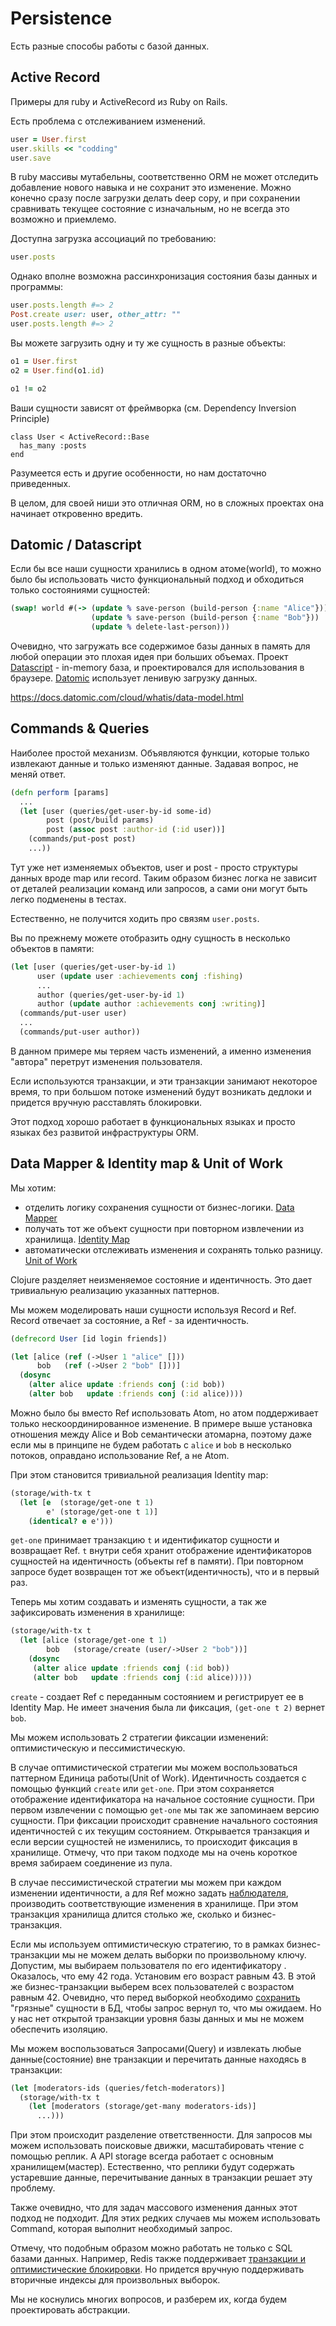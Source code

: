 # Persistence

Есть разные способы работы с базой данных.

## Active Record

Примеры для ruby и ActiveRecord из Ruby on Rails.

Есть проблема с отслеживанием изменений.

```ruby
user = User.first
user.skills << "codding"
user.save
```

В ruby массивы мутабельны, соответственно ORM не может
отследить добавление нового навыка и не сохранит это изменение.
Можно конечно сразу после загрузки делать deep copy,
и при сохранении сравнивать текущее состояние с изначальным,
но не всегда это возможно и приемлемо.

Доступна загрузка ассоциаций по требованию:

```ruby
user.posts
```

Однако вполне возможна рассинхронизация состояния
базы данных и программы:

```ruby
user.posts.length #=> 2
Post.create user: user, other_attr: ""
user.posts.length #=> 2
```

Вы можете загрузить одну и ту же сущность в разные объекты:

```ruby
o1 = User.first
o2 = User.find(o1.id)

o1 != o2
```

Ваши сущности зависят от фреймворка (см. Dependency Inversion Principle)

```
class User < ActiveRecord::Base
  has_many :posts
end
```

Разумеется есть и другие особенности, но нам достаточно приведенных.

В целом, для своей ниши это отличная ORM,
но в сложных проектах она начинает откровенно вредить.

## Datomic / Datascript

Если бы все наши сущности хранились в одном атоме(world),
то можно было бы использовать чисто функциональный подход и
обходиться только состояниями сущностей:

```clojure
(swap! world #(-> (update % save-person (build-person {:name "Alice"}))
                  (update % save-person (build-person {:name "Bob"}))
                  (update % delete-last-person)))
```

Очевидно, что загружать все содержимое базы данных в память для любой операции это плохая идея
при больших объемах.
Проект [Datascript](https://github.com/tonsky/datascript) - in-memory база,
и проектировался для использования в браузере.
[Datomic](https://www.datomic.com/) использует ленивую загрузку данных.

https://docs.datomic.com/cloud/whatis/data-model.html

## Commands & Queries

Наиболее простой механизм.
Объявляются функции,
которые только извлекают данные и только изменяют данные.
Задавая вопрос, не меняй ответ.

```clojure
(defn perform [params]
  ...
  (let [user (queries/get-user-by-id some-id)
        post (post/build params)
        post (assoc post :author-id (:id user))]
    (commands/put-post post)
    ...))
```

Тут уже нет изменяемых объектов, user и post - просто структуры данных вроде map или record.
Таким образом бизнес логка не зависит от деталей реализации команд или запросов,
а сами они могут быть легко подменены в тестах.

Естественно, не получится ходить про связям `user.posts`.

Вы по прежнему можете отобразить одну сущность в несколько объектов в памяти:

```clojure
(let [user (queries/get-user-by-id 1)
      user (update user :achievements conj :fishing)
      ...
      author (queries/get-user-by-id 1)
      author (update author :achievements conj :writing)]
  (commands/put-user user)
  ...
  (commands/put-user author))
```

В данном примере мы теряем часть изменений, а именно изменения "автора"
перетрут изменения пользователя.

Если используются транзакции,
и эти транзакции занимают некоторое время,
то при большом потоке изменений будут возникать
дедлоки и придется вручную расставлять блокировки.

Этот подход хорошо работает в функциональных языках и
просто языках без развитой инфраструктуры ORM.

## Data Mapper & Identity map & Unit of Work

Мы хотим:

+ отделить логику сохранения сущности от бизнес-логики.
  [Data Mapper](https://martinfowler.com/eaaCatalog/dataMapper.html)
+ получать тот же объект сущности при повторном извлечении из хранилища.
  [Identity Map](https://martinfowler.com/eaaCatalog/identityMap.html)
+ автоматически отслеживать изменения и сохранять только разницу.
  [Unit of Work](https://martinfowler.com/eaaCatalog/unitOfWork.html)

Clojure разделяет неизменяемое состояние и идентичность.
Это дает тривиальную реализацию указанных паттернов.

Мы можем моделировать наши сущности используя Record и Ref.
Record отвечает за состояние, а Ref - за идентичность.

```clojure
(defrecord User [id login friends])

(let [alice (ref (->User 1 "alice" []))
      bob   (ref (->User 2 "bob" []))]
  (dosync
    (alter alice update :friends conj (:id bob))
    (alter bob   update :friends conj (:id alice))))
```

Можно было бы вместо Ref использовать Atom, но атом поддерживает только нескоординированное изменение.
В примере выше установка отношения между Alice и Bob семантически атомарна,
поэтому даже если мы в принципе не будем работать с `alice` и `bob` в несколько потоков,
оправдано использование Ref, а не Atom.

При этом становится тривиальной реализация Identity map:

```clojure
(storage/with-tx t
  (let [e  (storage/get-one t 1)
        e' (storage/get-one t 1)]
    (identical? e e')))
```

`get-one` принимает транзакцию `t` и идентификатор сущности и возвращает Ref.
`t` внутри себя хранит отображение идентификаторов сущностей
на идентичность (объекты ref в памяти).
При повторном запросе будет возвращен тот же объект(идентичность), что и в первый раз.

Теперь мы хотим создавать и изменять сущности, а так же зафиксировать изменения в хранилище:

```clojure
(storage/with-tx t
  (let [alice (storage/get-one t 1)
        bob   (storage/create (user/->User 2 "bob"))]
    (dosync
     (alter alice update :friends conj (:id bob))
     (alter bob   update :friends conj (:id alice)))))
```

`create` - создает Ref с переданным состоянием и регистрирует ее в Identity Map.
Не имеет значения была ли фиксация, `(get-one t 2)` вернет `bob`.

Мы можем использовать 2 стратегии фиксации изменений: оптимистическую и пессимистическую.

В случае оптимистической стратегии мы можем воспользоваться паттерном Единица работы(Unit of Work).
Идентичность создается с помощью функций  `create` или `get-one`.
При этом сохраняется отображение идентификатора на начальное состояние сущности.
При первом извлечении с помощью `get-one` мы так же запоминаем версию сущности.
При фиксации происходит сравнение начального состояния идентичностей с их текущим состоянием.
Открывается транзакция и если версии сущностей не изменились, то происходит фиксация в хранилище.
Отмечу, что при таком подходе мы на очень короткое время забираем соединение из пула.

В случае пессимистической стратегии мы можем при каждом изменении идентичности,
а для Ref можно задать
[наблюдателя](https://clojuredocs.org/clojure.core/add-watch),
производить соответствующие изменения в хранилище.
При этом транзакция хранилища длится столько же, сколько и бизнес-транзакция.

Если мы используем оптимистическую стратегию, то в рамках бизнес-транзакции мы
не можем делать выборки по произвольному ключу.
Допустим, мы выбираем пользователя по его идентификатору .
Оказалось, что ему 42 года. Установим его возраст равным 43.
В этой же бизнес-транзакции выберем всех пользователей с возрастом равным 42.
Очевидно, что перед выборкой необходимо
[сохранить](https://docs.jboss.org/hibernate/stable/core.old/reference/en/html/objectstate-flushing.html)
"грязные" сущности в БД,
чтобы запрос вернул то, что мы ожидаем.
Но у нас нет открытой транзакции уровня базы данных и мы не можем обеспечить изоляцию.

Мы можем воспользоваться Запросами(Query) и извлекать любые данные(состояние) вне транзакции
и перечитать данные находясь в транзакции:

```clojure
(let [moderators-ids (queries/fetch-moderators)]
  (storage/with-tx t
    (let [moderators (storage/get-many moderators-ids)]
      ...)))
```

При этом происходит разделение ответственности.
Для запросов мы можем использовать поисковые движки, масштабировать чтение с помощью реплик.
А API storage всегда работает с основным хранилищем(мастер).
Естественно, что реплики будут содержать устаревшие данные, перечитывание данных в транзакции
решает эту проблему.

Также очевидно, что для задач массового изменения данных этот подход не подходит.
Для этих редких случаев мы можем использовать Command,
которая выполнит необходимый запрос.

Отмечу, что подобным образом можно работать не только с SQL базами данных.
Например, Redis также поддерживает
[транзакции и оптимистические блокировки](https://redis.io/topics/transactions).
Но придется вручную поддерживать вторичные индексы для произвольных выборок.

Мы не коснулись многих вопросов, и разберем их, когда будем проектировать
абстракции.
